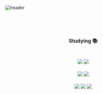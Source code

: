 ![header](https://capsule-render.vercel.app/api?color=49b675&text=Hyoenjin's%20GitHub&fontColor=333833&stroke=ffffff&type=shark&height=200&&fontAlignY=70)

<br><br><br>
<h3 align="center"> Studying 📚 <h3/>
<br>
<div align="center">
  <img src="https://img.shields.io/badge/Python-43a9e3?style=flat-square&logo=Python&logoColor=white"/>
  <img src="https://img.shields.io/badge/MySQL-6f8eec?style=flat-square&logo=MYSQL&logoColor=white"/>
  <br><br>
  <img src="https://img.shields.io/badge/Java-142d97?style=flat-square&logo=Java&logoColor=white"/>
  <img src="https://img.shields.io/badge/Springboot-76cd51?style=flat-square&logo=Springboot&logoColor=white"/>
  <br><br>
  <img src="https://img.shields.io/badge/React-81e9ef?style=flat-square&logo=React&logoColor=white"/>
  <img src="https://img.shields.io/badge/JavaScript-e5e458?style=flat-square&logo=JavaScript&logoColor=white"/>
  <img src="https://img.shields.io/badge/Node.js-6ac841?style=flat-square&logo=Node.js&logoColor=white"/>
  
